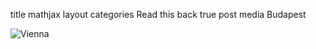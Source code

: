 title	mathjax	layout	categories
Read this back
true
post
media
Budapest

![Vienna](https://i.ibb.co/jMcfpMz/343553548-212027508230612-5930052704260592132-n-1.jpg)
